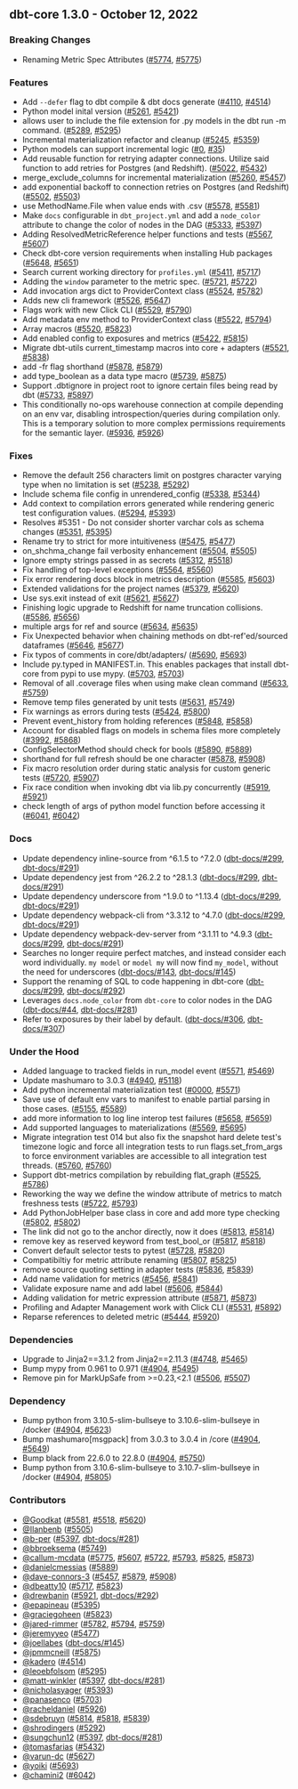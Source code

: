 ## dbt-core 1.3.0 - October 12, 2022

### Breaking Changes

- Renaming Metric Spec Attributes ([#5774](https://github.com/dbt-labs/dbt-core/issues/5774), [#5775](https://github.com/dbt-labs/dbt-core/pull/5775))

### Features

- Add `--defer` flag to dbt compile & dbt docs generate ([#4110](https://github.com/dbt-labs/dbt-core/issues/4110), [#4514](https://github.com/dbt-labs/dbt-core/pull/4514))
- Python model inital version ([#5261](https://github.com/dbt-labs/dbt-core/issues/5261), [#5421](https://github.com/dbt-labs/dbt-core/pull/5421))
- allows user to include the file extension for .py models in the dbt run -m command. ([#5289](https://github.com/dbt-labs/dbt-core/issues/5289), [#5295](https://github.com/dbt-labs/dbt-core/pull/5295))
- Incremental materialization refactor and cleanup ([#5245](https://github.com/dbt-labs/dbt-core/issues/5245), [#5359](https://github.com/dbt-labs/dbt-core/pull/5359))
- Python models can support incremental logic ([#0](https://github.com/dbt-labs/dbt-core/issues/0), [#35](https://github.com/dbt-labs/dbt-core/pull/35))
- Add reusable function for retrying adapter connections. Utilize said function to add retries for Postgres (and Redshift). ([#5022](https://github.com/dbt-labs/dbt-core/issues/5022), [#5432](https://github.com/dbt-labs/dbt-core/pull/5432))
- merge_exclude_columns for incremental materialization ([#5260](https://github.com/dbt-labs/dbt-core/issues/5260), [#5457](https://github.com/dbt-labs/dbt-core/pull/5457))
- add exponential backoff to connection retries on Postgres (and Redshift) ([#5502](https://github.com/dbt-labs/dbt-core/issues/5502), [#5503](https://github.com/dbt-labs/dbt-core/pull/5503))
- use MethodName.File when value ends with .csv ([#5578](https://github.com/dbt-labs/dbt-core/issues/5578), [#5581](https://github.com/dbt-labs/dbt-core/pull/5581))
- Make `docs` configurable in `dbt_project.yml` and add a `node_color` attribute to change the color of nodes in the DAG ([#5333](https://github.com/dbt-labs/dbt-core/issues/5333), [#5397](https://github.com/dbt-labs/dbt-core/pull/5397))
- Adding ResolvedMetricReference helper functions and tests ([#5567](https://github.com/dbt-labs/dbt-core/issues/5567), [#5607](https://github.com/dbt-labs/dbt-core/pull/5607))
- Check dbt-core version requirements when installing Hub packages ([#5648](https://github.com/dbt-labs/dbt-core/issues/5648), [#5651](https://github.com/dbt-labs/dbt-core/pull/5651))
- Search current working directory for `profiles.yml` ([#5411](https://github.com/dbt-labs/dbt-core/issues/5411), [#5717](https://github.com/dbt-labs/dbt-core/pull/5717))
- Adding the `window` parameter to the metric spec. ([#5721](https://github.com/dbt-labs/dbt-core/issues/5721), [#5722](https://github.com/dbt-labs/dbt-core/pull/5722))
- Add invocation args dict to ProviderContext class ([#5524](https://github.com/dbt-labs/dbt-core/issues/5524), [#5782](https://github.com/dbt-labs/dbt-core/pull/5782))
- Adds new cli framework ([#5526](https://github.com/dbt-labs/dbt-core/issues/5526), [#5647](https://github.com/dbt-labs/dbt-core/pull/5647))
- Flags work with new Click CLI ([#5529](https://github.com/dbt-labs/dbt-core/issues/5529), [#5790](https://github.com/dbt-labs/dbt-core/pull/5790))
- Add metadata env method to ProviderContext class ([#5522](https://github.com/dbt-labs/dbt-core/issues/5522), [#5794](https://github.com/dbt-labs/dbt-core/pull/5794))
- Array macros ([#5520](https://github.com/dbt-labs/dbt-core/issues/5520), [#5823](https://github.com/dbt-labs/dbt-core/pull/5823))
- Add enabled config to exposures and metrics ([#5422](https://github.com/dbt-labs/dbt-core/issues/5422), [#5815](https://github.com/dbt-labs/dbt-core/pull/5815))
- Migrate dbt-utils current_timestamp macros into core + adapters ([#5521](https://github.com/dbt-labs/dbt-core/issues/5521), [#5838](https://github.com/dbt-labs/dbt-core/pull/5838))
- add -fr flag shorthand ([#5878](https://github.com/dbt-labs/dbt-core/issues/5878), [#5879](https://github.com/dbt-labs/dbt-core/pull/5879))
- add type_boolean as a data type macro ([#5739](https://github.com/dbt-labs/dbt-core/issues/5739), [#5875](https://github.com/dbt-labs/dbt-core/pull/5875))
- Support .dbtignore in project root to ignore certain files being read by dbt ([#5733](https://github.com/dbt-labs/dbt-core/issues/5733), [#5897](https://github.com/dbt-labs/dbt-core/pull/5897))
- This conditionally no-ops warehouse connection at compile depending on an env var, disabling introspection/queries during compilation only. This is a temporary solution to more complex permissions requirements for the semantic layer. ([#5936](https://github.com/dbt-labs/dbt-core/issues/5936), [#5926](https://github.com/dbt-labs/dbt-core/pull/5926))

### Fixes

- Remove the default 256 characters limit on postgres character varying type when no limitation is set ([#5238](https://github.com/dbt-labs/dbt-core/issues/5238), [#5292](https://github.com/dbt-labs/dbt-core/pull/5292))
- Include schema file config in unrendered_config ([#5338](https://github.com/dbt-labs/dbt-core/issues/5338), [#5344](https://github.com/dbt-labs/dbt-core/pull/5344))
- Add context to compilation errors generated while rendering generic test configuration values. ([#5294](https://github.com/dbt-labs/dbt-core/issues/5294), [#5393](https://github.com/dbt-labs/dbt-core/pull/5393))
- Resolves #5351 - Do not consider shorter varchar cols as schema changes ([#5351](https://github.com/dbt-labs/dbt-core/issues/5351), [#5395](https://github.com/dbt-labs/dbt-core/pull/5395))
- Rename try to strict for more intuitiveness ([#5475](https://github.com/dbt-labs/dbt-core/issues/5475), [#5477](https://github.com/dbt-labs/dbt-core/pull/5477))
- on_shchma_change fail verbosity enhancement ([#5504](https://github.com/dbt-labs/dbt-core/issues/5504), [#5505](https://github.com/dbt-labs/dbt-core/pull/5505))
- Ignore empty strings passed in as secrets ([#5312](https://github.com/dbt-labs/dbt-core/issues/5312), [#5518](https://github.com/dbt-labs/dbt-core/pull/5518))
- Fix handling of top-level exceptions ([#5564](https://github.com/dbt-labs/dbt-core/issues/5564), [#5560](https://github.com/dbt-labs/dbt-core/pull/5560))
- Fix error rendering docs block in metrics description ([#5585](https://github.com/dbt-labs/dbt-core/issues/5585), [#5603](https://github.com/dbt-labs/dbt-core/pull/5603))
- Extended validations for the project names ([#5379](https://github.com/dbt-labs/dbt-core/issues/5379), [#5620](https://github.com/dbt-labs/dbt-core/pull/5620))
- Use sys.exit instead of exit ([#5621](https://github.com/dbt-labs/dbt-core/issues/5621), [#5627](https://github.com/dbt-labs/dbt-core/pull/5627))
- Finishing logic upgrade to Redshift for name truncation collisions. ([#5586](https://github.com/dbt-labs/dbt-core/issues/5586), [#5656](https://github.com/dbt-labs/dbt-core/pull/5656))
- multiple args for ref and source ([#5634](https://github.com/dbt-labs/dbt-core/issues/5634), [#5635](https://github.com/dbt-labs/dbt-core/pull/5635))
- Fix Unexpected behavior when chaining methods on dbt-ref'ed/sourced dataframes ([#5646](https://github.com/dbt-labs/dbt-core/issues/5646), [#5677](https://github.com/dbt-labs/dbt-core/pull/5677))
- Fix typos of comments in core/dbt/adapters/ ([#5690](https://github.com/dbt-labs/dbt-core/issues/5690), [#5693](https://github.com/dbt-labs/dbt-core/pull/5693))
- Include py.typed in MANIFEST.in. This enables packages that install dbt-core from pypi to use mypy. ([#5703](https://github.com/dbt-labs/dbt-core/issues/5703), [#5703](https://github.com/dbt-labs/dbt-core/pull/5703))
- Removal of all .coverage files when using make clean command ([#5633](https://github.com/dbt-labs/dbt-core/issues/5633), [#5759](https://github.com/dbt-labs/dbt-core/pull/5759))
- Remove temp files generated by unit tests ([#5631](https://github.com/dbt-labs/dbt-core/issues/5631), [#5749](https://github.com/dbt-labs/dbt-core/pull/5749))
- Fix warnings as errors during tests ([#5424](https://github.com/dbt-labs/dbt-core/issues/5424), [#5800](https://github.com/dbt-labs/dbt-core/pull/5800))
- Prevent event_history from holding references ([#5848](https://github.com/dbt-labs/dbt-core/issues/5848), [#5858](https://github.com/dbt-labs/dbt-core/pull/5858))
- Account for disabled flags on models in schema files more completely ([#3992](https://github.com/dbt-labs/dbt-core/issues/3992), [#5868](https://github.com/dbt-labs/dbt-core/pull/5868))
- ConfigSelectorMethod should check for bools ([#5890](https://github.com/dbt-labs/dbt-core/issues/5890), [#5889](https://github.com/dbt-labs/dbt-core/pull/5889))
- shorthand for full refresh should be one character ([#5878](https://github.com/dbt-labs/dbt-core/issues/5878), [#5908](https://github.com/dbt-labs/dbt-core/pull/5908))
- Fix macro resolution order during static analysis for custom generic tests ([#5720](https://github.com/dbt-labs/dbt-core/issues/5720), [#5907](https://github.com/dbt-labs/dbt-core/pull/5907))
- Fix race condition when invoking dbt via lib.py concurrently ([#5919](https://github.com/dbt-labs/dbt-core/issues/5919), [#5921](https://github.com/dbt-labs/dbt-core/pull/5921))
- check length of args of python model function before accessing it ([#6041](https://github.com/dbt-labs/dbt-core/issues/6041), [#6042](https://github.com/dbt-labs/dbt-core/pull/6042))

### Docs

- Update dependency inline-source from ^6.1.5 to ^7.2.0 ([dbt-docs/#299](https://github.com/dbt-labs/dbt-docs/issues/299), [dbt-docs/#291](https://github.com/dbt-labs/dbt-docs/pull/291))
- Update dependency jest from ^26.2.2 to ^28.1.3 ([dbt-docs/#299](https://github.com/dbt-labs/dbt-docs/issues/299), [dbt-docs/#291](https://github.com/dbt-labs/dbt-docs/pull/291))
- Update dependency underscore from ^1.9.0 to ^1.13.4 ([dbt-docs/#299](https://github.com/dbt-labs/dbt-docs/issues/299), [dbt-docs/#291](https://github.com/dbt-labs/dbt-docs/pull/291))
- Update dependency webpack-cli from ^3.3.12 to ^4.7.0 ([dbt-docs/#299](https://github.com/dbt-labs/dbt-docs/issues/299), [dbt-docs/#291](https://github.com/dbt-labs/dbt-docs/pull/291))
- Update dependency webpack-dev-server from ^3.1.11 to ^4.9.3 ([dbt-docs/#299](https://github.com/dbt-labs/dbt-docs/issues/299), [dbt-docs/#291](https://github.com/dbt-labs/dbt-docs/pull/291))
- Searches no longer require perfect matches, and instead consider each word individually. `my model` or `model my` will now find `my_model`, without the need for underscores ([dbt-docs/#143](https://github.com/dbt-labs/dbt-docs/issues/143), [dbt-docs/#145](https://github.com/dbt-labs/dbt-docs/pull/145))
- Support the renaming of SQL to code happening in dbt-core ([dbt-docs/#299](https://github.com/dbt-labs/dbt-docs/issues/299), [dbt-docs/#292](https://github.com/dbt-labs/dbt-docs/pull/292))
- Leverages `docs.node_color` from `dbt-core` to color nodes in the DAG ([dbt-docs/#44](https://github.com/dbt-labs/dbt-docs/issues/44), [dbt-docs/#281](https://github.com/dbt-labs/dbt-docs/pull/281))
- Refer to exposures by their label by default. ([dbt-docs/#306](https://github.com/dbt-labs/dbt-docs/issues/306), [dbt-docs/#307](https://github.com/dbt-labs/dbt-docs/pull/307))

### Under the Hood

- Added language to tracked fields in run_model event ([#5571](https://github.com/dbt-labs/dbt-core/issues/5571), [#5469](https://github.com/dbt-labs/dbt-core/pull/5469))
- Update mashumaro to 3.0.3 ([#4940](https://github.com/dbt-labs/dbt-core/issues/4940), [#5118](https://github.com/dbt-labs/dbt-core/pull/5118))
- Add python incremental materialization test ([#0000](https://github.com/dbt-labs/dbt-core/issues/0000), [#5571](https://github.com/dbt-labs/dbt-core/pull/5571))
- Save use of default env vars to manifest to enable partial parsing in those cases. ([#5155](https://github.com/dbt-labs/dbt-core/issues/5155), [#5589](https://github.com/dbt-labs/dbt-core/pull/5589))
- add more information to log line interop test failures ([#5658](https://github.com/dbt-labs/dbt-core/issues/5658), [#5659](https://github.com/dbt-labs/dbt-core/pull/5659))
- Add supported languages to materializations ([#5569](https://github.com/dbt-labs/dbt-core/issues/5569), [#5695](https://github.com/dbt-labs/dbt-core/pull/5695))
- Migrate integration test 014 but also fix the snapshot hard delete test's timezone logic and force all integration tests to run flags.set_from_args to force environment variables are accessible to all integration test threads. ([#5760](https://github.com/dbt-labs/dbt-core/issues/5760), [#5760](https://github.com/dbt-labs/dbt-core/pull/5760))
- Support dbt-metrics compilation by rebuilding flat_graph ([#5525](https://github.com/dbt-labs/dbt-core/issues/5525), [#5786](https://github.com/dbt-labs/dbt-core/pull/5786))
- Reworking the way we define the window attribute of metrics to match freshness tests ([#5722](https://github.com/dbt-labs/dbt-core/issues/5722), [#5793](https://github.com/dbt-labs/dbt-core/pull/5793))
- Add PythonJobHelper base class in core and add more type checking ([#5802](https://github.com/dbt-labs/dbt-core/issues/5802), [#5802](https://github.com/dbt-labs/dbt-core/pull/5802))
- The link did not go to the anchor directly, now it does ([#5813](https://github.com/dbt-labs/dbt-core/issues/5813), [#5814](https://github.com/dbt-labs/dbt-core/pull/5814))
- remove key as reserved keyword from test_bool_or ([#5817](https://github.com/dbt-labs/dbt-core/issues/5817), [#5818](https://github.com/dbt-labs/dbt-core/pull/5818))
- Convert default selector tests to pytest ([#5728](https://github.com/dbt-labs/dbt-core/issues/5728), [#5820](https://github.com/dbt-labs/dbt-core/pull/5820))
- Compatibiltiy for metric attribute renaming ([#5807](https://github.com/dbt-labs/dbt-core/issues/5807), [#5825](https://github.com/dbt-labs/dbt-core/pull/5825))
- remove source quoting setting in adapter tests ([#5836](https://github.com/dbt-labs/dbt-core/issues/5836), [#5839](https://github.com/dbt-labs/dbt-core/pull/5839))
- Add name validation for metrics ([#5456](https://github.com/dbt-labs/dbt-core/issues/5456), [#5841](https://github.com/dbt-labs/dbt-core/pull/5841))
- Validate exposure name and add label ([#5606](https://github.com/dbt-labs/dbt-core/issues/5606), [#5844](https://github.com/dbt-labs/dbt-core/pull/5844))
- Adding validation for metric expression attribute ([#5871](https://github.com/dbt-labs/dbt-core/issues/5871), [#5873](https://github.com/dbt-labs/dbt-core/pull/5873))
- Profiling and Adapter Management work with Click CLI ([#5531](https://github.com/dbt-labs/dbt-core/issues/5531), [#5892](https://github.com/dbt-labs/dbt-core/pull/5892))
- Reparse references to deleted metric ([#5444](https://github.com/dbt-labs/dbt-core/issues/5444), [#5920](https://github.com/dbt-labs/dbt-core/pull/5920))

### Dependencies

- Upgrade to Jinja2==3.1.2 from Jinja2==2.11.3 ([#4748](https://github.com/dbt-labs/dbt-core/issues/4748), [#5465](https://github.com/dbt-labs/dbt-core/pull/5465))
- Bump mypy from 0.961 to 0.971 ([#4904](https://github.com/dbt-labs/dbt-core/issues/4904), [#5495](https://github.com/dbt-labs/dbt-core/pull/5495))
- Remove pin for MarkUpSafe from >=0.23,<2.1 ([#5506](https://github.com/dbt-labs/dbt-core/issues/5506), [#5507](https://github.com/dbt-labs/dbt-core/pull/5507))

### Dependency

- Bump python from 3.10.5-slim-bullseye to 3.10.6-slim-bullseye in /docker ([#4904](https://github.com/dbt-labs/dbt-core/issues/4904), [#5623](https://github.com/dbt-labs/dbt-core/pull/5623))
- Bump mashumaro[msgpack] from 3.0.3 to 3.0.4 in /core ([#4904](https://github.com/dbt-labs/dbt-core/issues/4904), [#5649](https://github.com/dbt-labs/dbt-core/pull/5649))
- Bump black from 22.6.0 to 22.8.0 ([#4904](https://github.com/dbt-labs/dbt-core/issues/4904), [#5750](https://github.com/dbt-labs/dbt-core/pull/5750))
- Bump python from 3.10.6-slim-bullseye to 3.10.7-slim-bullseye in /docker ([#4904](https://github.com/dbt-labs/dbt-core/issues/4904), [#5805](https://github.com/dbt-labs/dbt-core/pull/5805))

### Contributors
- [@Goodkat](https://github.com/Goodkat) ([#5581](https://github.com/dbt-labs/dbt-core/pull/5581), [#5518](https://github.com/dbt-labs/dbt-core/pull/5518), [#5620](https://github.com/dbt-labs/dbt-core/pull/5620))
- [@Ilanbenb](https://github.com/Ilanbenb) ([#5505](https://github.com/dbt-labs/dbt-core/pull/5505))
- [@b-per](https://github.com/b-per) ([#5397](https://github.com/dbt-labs/dbt-core/pull/5397), [dbt-docs/#281](https://github.com/dbt-labs/dbt-docs/pull/281))
- [@bbroeksema](https://github.com/bbroeksema) ([#5749](https://github.com/dbt-labs/dbt-core/pull/5749))
- [@callum-mcdata](https://github.com/callum-mcdata) ([#5775](https://github.com/dbt-labs/dbt-core/pull/5775), [#5607](https://github.com/dbt-labs/dbt-core/pull/5607), [#5722](https://github.com/dbt-labs/dbt-core/pull/5722), [#5793](https://github.com/dbt-labs/dbt-core/pull/5793), [#5825](https://github.com/dbt-labs/dbt-core/pull/5825), [#5873](https://github.com/dbt-labs/dbt-core/pull/5873))
- [@danielcmessias](https://github.com/danielcmessias) ([#5889](https://github.com/dbt-labs/dbt-core/pull/5889))
- [@dave-connors-3](https://github.com/dave-connors-3) ([#5457](https://github.com/dbt-labs/dbt-core/pull/5457), [#5879](https://github.com/dbt-labs/dbt-core/pull/5879), [#5908](https://github.com/dbt-labs/dbt-core/pull/5908))
- [@dbeatty10](https://github.com/dbeatty10) ([#5717](https://github.com/dbt-labs/dbt-core/pull/5717), [#5823](https://github.com/dbt-labs/dbt-core/pull/5823))
- [@drewbanin](https://github.com/drewbanin) ([#5921](https://github.com/dbt-labs/dbt-core/pull/5921), [dbt-docs/#292](https://github.com/dbt-labs/dbt-docs/pull/292))
- [@epapineau](https://github.com/epapineau) ([#5395](https://github.com/dbt-labs/dbt-core/pull/5395))
- [@graciegoheen](https://github.com/graciegoheen) ([#5823](https://github.com/dbt-labs/dbt-core/pull/5823))
- [@jared-rimmer](https://github.com/jared-rimmer) ([#5782](https://github.com/dbt-labs/dbt-core/pull/5782), [#5794](https://github.com/dbt-labs/dbt-core/pull/5794), [#5759](https://github.com/dbt-labs/dbt-core/pull/5759))
- [@jeremyyeo](https://github.com/jeremyyeo) ([#5477](https://github.com/dbt-labs/dbt-core/pull/5477))
- [@joellabes](https://github.com/joellabes) ([dbt-docs/#145](https://github.com/dbt-labs/dbt-docs/pull/145))
- [@jpmmcneill](https://github.com/jpmmcneill) ([#5875](https://github.com/dbt-labs/dbt-core/pull/5875))
- [@kadero](https://github.com/kadero) ([#4514](https://github.com/dbt-labs/dbt-core/pull/4514))
- [@leoebfolsom](https://github.com/leoebfolsom) ([#5295](https://github.com/dbt-labs/dbt-core/pull/5295))
- [@matt-winkler](https://github.com/matt-winkler) ([#5397](https://github.com/dbt-labs/dbt-core/pull/5397), [dbt-docs/#281](https://github.com/dbt-labs/dbt-docs/pull/281))
- [@nicholasyager](https://github.com/nicholasyager) ([#5393](https://github.com/dbt-labs/dbt-core/pull/5393))
- [@panasenco](https://github.com/panasenco) ([#5703](https://github.com/dbt-labs/dbt-core/pull/5703))
- [@racheldaniel](https://github.com/racheldaniel) ([#5926](https://github.com/dbt-labs/dbt-core/pull/5926))
- [@sdebruyn](https://github.com/sdebruyn) ([#5814](https://github.com/dbt-labs/dbt-core/pull/5814), [#5818](https://github.com/dbt-labs/dbt-core/pull/5818), [#5839](https://github.com/dbt-labs/dbt-core/pull/5839))
- [@shrodingers](https://github.com/shrodingers) ([#5292](https://github.com/dbt-labs/dbt-core/pull/5292))
- [@sungchun12](https://github.com/sungchun12) ([#5397](https://github.com/dbt-labs/dbt-core/pull/5397), [dbt-docs/#281](https://github.com/dbt-labs/dbt-docs/pull/281))
- [@tomasfarias](https://github.com/tomasfarias) ([#5432](https://github.com/dbt-labs/dbt-core/pull/5432))
- [@varun-dc](https://github.com/varun-dc) ([#5627](https://github.com/dbt-labs/dbt-core/pull/5627))
- [@yoiki](https://github.com/yoiki) ([#5693](https://github.com/dbt-labs/dbt-core/pull/5693))
- [@chamini2](https://github.com/chamini2) ([#6042](https://github.com/dbt-labs/dbt-core/pull/6042))
